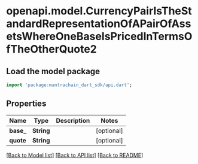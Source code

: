 # openapi.model.CurrencyPairIsTheStandardRepresentationOfAPairOfAssetsWhereOneBaseIsPricedInTermsOfTheOtherQuote2

## Load the model package
```dart
import 'package:mantrachain_dart_sdk/api.dart';
```

## Properties
Name | Type | Description | Notes
------------ | ------------- | ------------- | -------------
**base_** | **String** |  | [optional] 
**quote** | **String** |  | [optional] 

[[Back to Model list]](../README.md#documentation-for-models) [[Back to API list]](../README.md#documentation-for-api-endpoints) [[Back to README]](../README.md)


